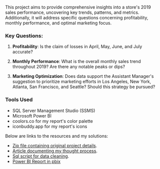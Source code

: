 This project aims to provide comprehensive insights into a store's 2019 sales performance, uncovering key trends, patterns, and metrics. Additionally, it will address specific questions concerning profitability, monthly performance, and optimal marketing focus.

### Key Questions:

1. **Profitability**: Is the claim of losses in April, May, June, and July accurate?

2. **Monthly Performance**: What is the overall monthly sales trend throughout 2019? Are there any notable peaks or dips?

3. **Marketing Optimization**: Does data support the Assistant Manager's suggestion to prioritize marketing efforts in Los Angeles, New York, Atlanta, San Francisco, and Seattle? Should this strategy be pursued?


### Tools Used
- SQL Server Management Studio (SSMS)
- Microsoft Power BI
- coolors.co for my report's color palette
- iconbuddy.app for my report's icons

Below are links to the resources and my solutions:
- [Zip file containing original project details](https://github.com/imanAdeko/2019-Sales-Performance-Analysis/blob/main/4th%20Edition%20Data%20Challenge%20Project%20Details.zip).
- [Article documenting my thought process]().
- [Sql script for data cleaning](https://github.com/imanAdeko/2019-Sales-Performance-Analysis/blob/main/4th%20edition%20data%20project%20sql%20scipt.sql).
- [Power BI Report in pbix](https://github.com/imanAdeko/2019-Sales-Performance-Analysis/blob/main/Sale_2019.pbix)

